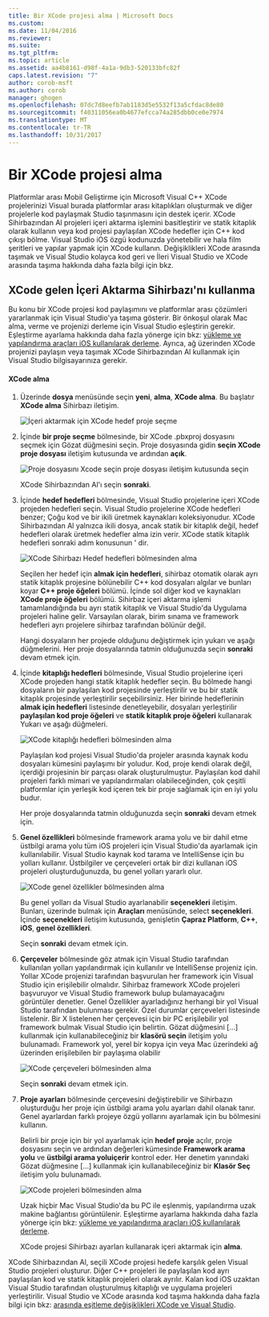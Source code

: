 ```yaml
---
title: Bir XCode projesi alma | Microsoft Docs
ms.custom: 
ms.date: 11/04/2016
ms.reviewer: 
ms.suite: 
ms.tgt_pltfrm: 
ms.topic: article
ms.assetid: aa4b8161-d98f-4a1a-9db3-520133bfc82f
caps.latest.revision: "7"
author: corob-msft
ms.author: corob
manager: ghogen
ms.openlocfilehash: 07dc7d8eefb7ab1183d5e5532f13a5cfdac8de80
ms.sourcegitcommit: f40311056ea0b4677efcca74a285dbb0ce0e7974
ms.translationtype: MT
ms.contentlocale: tr-TR
ms.lasthandoff: 10/31/2017
---
```

# <a name="import-an-xcode-project"></a>Bir XCode projesi alma
Platformlar arası Mobil Geliştirme için Microsoft Visual C++ XCode projelerinizi Visual burada platformlar arası kitaplıkları oluşturmak ve diğer projelerle kod paylaşmak Studio taşınmasını için destek içerir. XCode Sihirbazından Al projeleri içeri aktarma işlemini basitleştirir ve statik kitaplık olarak kullanın veya kod projesi paylaşılan XCode hedefler için C++ kod çıkışı bölme. Visual Studio iOS özgü kodunuzda yönetebilir ve hala film şeritleri ve yapılar yapmak için XCode kullanın. Değişiklikleri XCode arasında taşımak ve Visual Studio kolayca kod geri ve İleri Visual Studio ve XCode arasında taşıma hakkında daha fazla bilgi için bkz.  
  
## <a name="using-the-import-from-xcode-wizard"></a>XCode gelen İçeri Aktarma Sihirbazı'nı kullanma  
 Bu konu bir XCode projesi kod paylaşımını ve platformlar arası çözümleri yararlanmak için Visual Studio'ya taşıma gösterir. Bir önkoşul olarak Mac alma, verme ve projenizi derleme için Visual Studio eşleştirin gerekir. Eşleştirme ayarlama hakkında daha fazla yönerge için bkz: [yükleme ve yapılandırma araçları iOS kullanılarak derleme](../cross-platform/install-and-configure-tools-to-build-using-ios.md). Ayrıca, ağ üzerinden XCode projenizi paylaşın veya taşımak XCode Sihirbazından Al kullanmak için Visual Studio bilgisayarınıza gerekir.  
  
#### <a name="import-from-xcode"></a>XCode alma  
  
1.  Üzerinde **dosya** menüsünde seçin **yeni**, **alma**, **XCode alma**. Bu başlatır **XCode alma** Sihirbazı iletişim.  
  
     ![İçeri aktarmak için XCode hedef proje seçme](../cross-platform/media/cppmdd_u2_importxcode_choose.PNG "CPPMDD_U2_ImportXCode_Choose")  
  
2.  İçinde **bir proje seçme** bölmesinde, bir XCode .pbxproj dosyasını seçmek için Gözat düğmesini seçin. Proje dosyasında gidin **seçin XCode proje dosyası** iletişim kutusunda ve ardından **açık**.  
  
     ![Proje dosyasını Xcode seçin proje dosyası iletişim kutusunda seçin](../cross-platform/media/cppmdd_u2_importxcode_browse.PNG "CPPMDD_U2_ImportXCode_Browse")  
  
     XCode Sihirbazından Al'ı seçin **sonraki**.  
  
3.  İçinde **hedef hedefleri** bölmesinde, Visual Studio projelerine içeri XCode projeden hedefleri seçin. Visual Studio projelerine XCode hedefleri benzer; Çoğu kod ve bir ikili üretmek kaynakları koleksiyonudur. XCode Sihirbazından Al yalnızca ikili dosya, ancak statik bir kitaplık değil, hedef hedefleri olarak üretmek hedefler alma izin verir. XCode statik kitaplık hedefleri sonraki adım konusunun ' dir.  
  
     ![XCode Sihirbazı Hedef hedefleri bölmesinden alma](../cross-platform/media/cppmdd_u2_importxcode_destination.jpg "CPPMDD_U2_ImportXCode_Destination")  
  
     Seçilen her hedef için **almak için hedefleri**, sihirbaz otomatik olarak ayrı statik kitaplık projesine bölünebilir C++ kod dosyaları algılar ve bunları koyar **C++ proje öğeleri** bölümü. İçinde sol diğer kod ve kaynakları **XCode proje öğeleri** bölümü. Sihirbaz içeri aktarma işlemi tamamlandığında bu ayrı statik kitaplık ve Visual Studio'da Uygulama projeleri haline gelir. Varsayılan olarak, birim sınama ve framework hedefleri ayrı projelere sihirbaz tarafından bölünür değil.  
  
     Hangi dosyaların her projede olduğunu değiştirmek için yukarı ve aşağı düğmelerini. Her proje dosyalarında tatmin olduğunuzda seçin **sonraki** devam etmek için.  
  
4.  İçinde **kitaplığı hedefleri** bölmesinde, Visual Studio projelerine içeri XCode projeden hangi statik kitaplık hedefler seçin. Bu bölmede hangi dosyaların bir paylaşılan kod projesinde yerleştirilir ve bu bir statik kitaplık projesinde yerleştirilir seçebilirsiniz. Her birinde hedeflerinin **almak için hedefleri** listesinde denetleyebilir, dosyaları yerleştirilir **paylaşılan kod proje öğeleri** ve **statik kitaplık proje öğeleri** kullanarak Yukarı ve aşağı düğmeleri.  
  
     ![XCode kitaplığı hedefleri bölmesinden alma](../cross-platform/media/cppmdd_u2_importxcode_library.jpg "CPPMDD_U2_ImportXCode_Library")  
  
     Paylaşılan kod projesi Visual Studio'da projeler arasında kaynak kodu dosyaları kümesini paylaşımı bir yoludur. Kod, proje kendi olarak değil, içerdiği projesinin bir parçası olarak oluşturulmuştur. Paylaşılan kod dahil projeleri farklı mimari ve yapılandırmaları olabileceğinden, çok çeşitli platformlar için yerleşik kod içeren tek bir proje sağlamak için en iyi yolu budur.  
  
     Her proje dosyalarında tatmin olduğunuzda seçin **sonraki** devam etmek için.  
  
5.  **Genel özellikleri** bölmesinde framework arama yolu ve bir dahil etme üstbilgi arama yolu tüm iOS projeleri için Visual Studio'da ayarlamak için kullanılabilir. Visual Studio kaynak kod tarama ve IntelliSense için bu yolları kullanır. Üstbilgiler ve çerçeveleri ortak bir dizi kullanan iOS projeleri oluşturduğunuzda, bu genel yolları yararlı olur.  
  
     ![XCode genel özellikler bölmesinden alma](../cross-platform/media/cppmdd_u2_importxcode_global.jpg "CPPMDD_U2_ImportXCode_Global")  
  
     Bu genel yolları da Visual Studio ayarlanabilir **seçenekleri** iletişim. Bunları, üzerinde bulmak için **Araçları** menüsünde, select **seçenekleri**. İçinde **seçenekleri** iletişim kutusunda, genişletin **Çapraz Platform**, **C++**, **iOS**, **genel özellikleri**.  
  
     Seçin **sonraki** devam etmek için.  
  
6.  **Çerçeveler** bölmesinde göz atmak için Visual Studio tarafından kullanılan yolları yapılandırmak için kullanılır ve IntelliSense projeniz için. Yollar XCode projenizi tarafından başvurulan her framework için Visual Studio için erişilebilir olmalıdır. Sihirbaz framework XCode projeleri başvuruyor ve Visual Studio framework bulup bulamayacağını görüntüler denetler. Genel Özellikler ayarladığınız herhangi bir yol Visual Studio tarafından bulunması gerekir. Özel durumlar çerçeveleri listesinde listelenir. Bir X listelenen her çerçevesi için bir PC erişilebilir yol framework bulmak Visual Studio için belirtin. Gözat düğmesini [...] kullanmak için kullanabileceğiniz bir **klasörü seçin** iletişim yolu bulunamadı. Framework yol, yerel bir kopya için veya Mac üzerindeki ağ üzerinden erişilebilen bir paylaşıma olabilir  
  
     ![XCode çerçeveleri bölmesinden alma](../cross-platform/media/cppmdd_u2_importxcode_frameworks.jpg "CPPMDD_U2_ImportXCode_Frameworks")  
  
     Seçin **sonraki** devam etmek için.  
  
7.  **Proje ayarları** bölmesinde çerçevesini değiştirebilir ve Sihirbazın oluşturduğu her proje için üstbilgi arama yolu ayarları dahil olanak tanır. Genel ayarlardan farklı projeye özgü yollarını ayarlamak için bu bölmesini kullanın.  
  
     Belirli bir proje için bir yol ayarlamak için **hedef proje** açılır, proje dosyasını seçin ve ardından değerleri kümesinde **Framework arama yolu** ve **üstbilgi arama yoluiçerir** kontrol eder. Her denetim yanındaki Gözat düğmesine [...] kullanmak için kullanabileceğiniz bir **Klasör Seç** iletişim yolu bulunamadı.  
  
     ![XCode projeleri bölmesinden alma](../cross-platform/media/cppmdd_u2_importxcode_projects.jpg "CPPMDD_U2_ImportXCode_Projects")  
  
     Uzak hiçbir Mac Visual Studio'da bu PC ile eşlenmiş, yapılandırma uzak makine bağlantısı görüntülenir. Eşleştirme ayarlama hakkında daha fazla yönerge için bkz: [yükleme ve yapılandırma araçları iOS kullanılarak derleme](../cross-platform/install-and-configure-tools-to-build-using-ios.md).  
  
     XCode projesi Sihirbazı ayarları kullanarak içeri aktarmak için **alma**.  
  
 XCode Sihirbazından Al, seçili XCode projesi hedefe karşılık gelen Visual Studio projeleri oluşturur. Diğer C++ projeleri ile paylaşılan kod ayrı paylaşılan kod ve statik kitaplık projeleri olarak ayrılır. Kalan kod iOS uzaktan Visual Studio tarafından oluşturulmuş kitaplığı ve uygulama projeleri yerleştirilir. Visual Studio ve XCode arasında kod taşıma hakkında daha fazla bilgi için bkz: [arasında eşitleme değişiklikleri XCode ve Visual Studio](../cross-platform/sync-changes-between-xcode-and-visual-studio.md).
